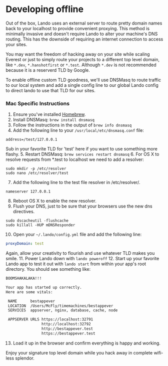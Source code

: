 Developing offline
==================

Out of the box, Lando uses an external server to route pretty domain names back to your localhost to provide convenient proxying. This method is minimally invasive and doesn't require Lando to alter your machine's DNS routing. This has the downside of requiring an internet connection to access your sites.

You may want the freedom of hacking away on your site while scaling Everest or just to simply route your projects to a different top level domain, like `*.dev`, `*.hanshotfirst` or `*.test`. Although `*.dev` is not recommended because it is a reserverd TLD by Google.

To enable offline custom TLD goodness, we'll use DNSMasq to route traffic to our local system and add a single config line to our global Lando config to direct lando to use that TLD for our sites.

### Mac Specific Instructions
1. Ensure you've installed [Homebrew](https://brew.sh/).
2. Install DNSMasq: `brew install dnsmasq`
3. Follow the instructions in the output of `brew info dnsmasq`
4. Add the following line to your `/usr/local/etc/dnsmasq.conf` file:
```
address=/test/127.0.0.1
```
Sub in your favorite TLD for 'test' here if you want to use something more flashy.
5. Restart DNSMasq: `brew services restart dnsmasq`
6. For OS X to resolve requests from *.test to localhost we need to add a resolver:
```
sudo mkdir -p /etc/resolver
sudo nano /etc/resolver/test
```
7. Add the following line to the test file resolver in /etc/resolver/.
```
nameserver 127.0.0.1
```
8. Reboot OS X to enable the new resolver.
9. Flush your DNS, just to be sure that your browsers use the new dns
directives.
```
sudo dscacheutil -flushcache
sudo killall -HUP mDNSResponder
```
10. Open your `~/.lando/config.yml` file and add the following line:
```yaml
proxyDomain: test
```
Again, allow your creativity to flourish and use whatever TLD makes you smile.
11. Power Lando down with `lando poweroff`
12. Start up your favorite Lando app to test it out with `lando start` from within your app's root directory. You should see something like:

```bash
BOOMSHAKALAKA!!!

Your app has started up correctly.
Here are some vitals:

 NAME      bestappever
 LOCATION  /Users/McFly/timemachines/bestappever
 SERVICES  appserver, nginx, database, cache, node

 APPSERVER URLS https://localhost:32791
                http://localhost:32792
                http://bestappever.test
                https://bestappever.test
```
13. Load it up in the browser and confirm everything is happy and working.

Enjoy your signature top level domain while you hack away in complete wifi-less splendor.
